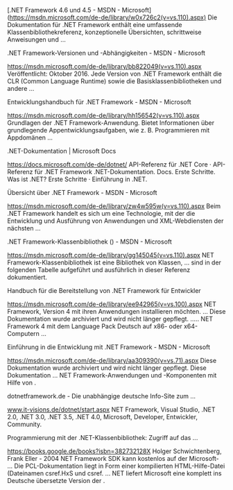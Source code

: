 [.NET Framework 4.6 und 4.5 - MSDN - Microsoft]
(https://msdn.microsoft.com/de-de/library/w0x726c2(v=vs.110).aspx)
Die Dokumentation für .NET Framework enthält eine umfassende Klassenbibliothekreferenz, konzeptionelle Übersichten, schrittweise Anweisungen und ...

.NET Framework-Versionen und -Abhängigkeiten - MSDN - Microsoft

https://msdn.microsoft.com/de-de/library/bb822049(v=vs.110).aspx
Veröffentlicht: Oktober 2016. Jede Version von .NET Framework enthält die CLR (Common Language Runtime) sowie die Basisklassenbibliotheken und andere ...

Entwicklungshandbuch für .NET Framework - MSDN - Microsoft

https://msdn.microsoft.com/de-de/library/hh156542(v=vs.110).aspx
Grundlagen der .NET Framework-Anwendung. Bietet Informationen über grundlegende Appentwicklungsaufgaben, wie z. B. Programmieren mit Appdomänen ...

.NET-Dokumentation | Microsoft Docs

https://docs.microsoft.com/de-de/dotnet/
API-Referenz für .NET Core · API-Referenz für .NET Framework .NET-Dokumentation. Docs. Erste Schritte. Was ist .NET? Erste Schritte · Einführung in .NET.

Übersicht über .NET Framework - MSDN - Microsoft

https://msdn.microsoft.com/de-de/library/zw4w595w(v=vs.110).aspx
Beim .NET Framework handelt es sich um eine Technologie, mit der die Entwicklung und Ausführung von Anwendungen und XML-Webdiensten der nächsten ...

.NET Framework-Klassenbibliothek () - MSDN - Microsoft

https://msdn.microsoft.com/de-de/library/gg145045(v=vs.110).aspx
NET Framework-Klassenbibliothek ist eine Bibliothek von Klassen, ... sind in der folgenden Tabelle aufgeführt und ausführlich in dieser Referenz dokumentiert.

Handbuch für die Bereitstellung von .NET Framework für Entwickler

https://msdn.microsoft.com/de-de/library/ee942965(v=vs.100).aspx
NET Framework, Version 4 mit ihren Anwendungen installieren möchten. ... Diese Dokumentation wurde archiviert und wird nicht länger gepflegt. ..... NET Framework 4 mit dem Language Pack Deutsch auf x86- oder x64-Computern ...

Einführung in die Entwicklung mit .NET Framework - MSDN - Microsoft

https://msdn.microsoft.com/de-de/library/aa309390(v=vs.71).aspx
Diese Dokumentation wurde archiviert und wird nicht länger gepflegt. Diese Dokumentation ... NET Framework-Anwendungen und -Komponenten mit Hilfe von .

dotnetframework.de - Die unabhängige deutsche Info-Site zum ...

www.it-visions.de/dotnet/start.aspx
NET Framework, Visual Studio, .NET 2.0, .NET 3.0, .NET 3.5, .NET 4.0, Microsoft, Developer, Entwickler, Community.

Programmierung mit der .NET-Klassenbibliothek: Zugriff auf das ...

https://books.google.de/books?isbn=382732128X
Holger Schwichtenberg, ‎Frank Eller - 2004
NET Framework SDK kann kostenlos auf der Microsoft- ... Die PCL-Dokumentation liegt in Form einer kompilierten HTML-Hilfe-Datei (Dateinamen csref.HxS und csref. ... NET liefert Microsoft eine komplett ins Deutsche übersetzte Version der .

